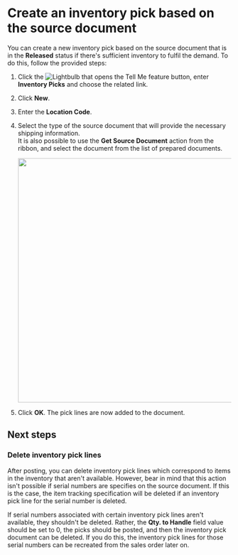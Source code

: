 # Create an inventory pick based on the source document 

You can create a new inventory pick based on the source document that is in the **Released** status if there's sufficient inventory to fulfil the demand. To do this, follow the provided steps:

1. Click the ![Lightbulb that opens the Tell Me feature](../../images/Icons/Lightbulb_icon.png "Tell Me what you want to do") button, enter **Inventory Picks** and choose the related link. 
2. Click **New**.
3. Enter the **Location Code**.
4. Select the type of the source document that will provide the necessary shipping information.   
   It is also possible to use the **Get Source Document** action from the ribbon, and select the document from the list of prepared documents.      

   <img src="../images/get_source_document.png" width="550">    

5. Click **OK**.
   The pick lines are now added to the document.

## Next steps

### Delete inventory pick lines

After posting, you can delete inventory pick lines which correspond to items in the inventory that aren't available. However, bear in mind that this action isn't possible if serial numbers are specifies on the source document. If this is the case, the item tracking specification will be deleted if an inventory pick line for the serial number is deleted. 

If serial numbers associated with certain inventory pick lines aren't available, they shouldn't be deleted. Rather, the **Qty. to Handle** field value should be set to 0, the picks should be posted, and then the inventory pick document can be deleted. If you do this, the inventory pick lines for those serial numbers can be recreated from the sales order later on. 

